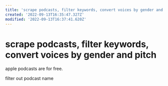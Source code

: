 ```yaml
---
title: 'scrape podcasts, filter keywords, convert voices by gender and pitch'
created: '2022-09-13T16:35:47.327Z'
modified: '2022-09-13T16:37:41.620Z'
---
```


# scrape podcasts, filter keywords, convert voices by gender and pitch

apple podcasts are for free.

filter out podcast name
